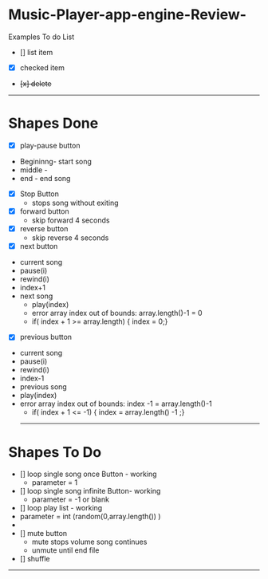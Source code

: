 # Music-Player-app-engine-Review-

Examples To do List
- [] list item
- [x] checked item
- <del>[x] delete </del>
---
# Shapes Done 
- [x] play-pause button
- Begininng- start song
- middle - 
- end - end song 
- [x] Stop Button
  - stops song without exiting
- [x] forward button
   - skip forward 4 seconds 
- [x] reverse button
   - skip reverse 4 seconds 
- [x] next button
- current song 
- pause(i)
- rewind(i)
- index+1
- next song
  - play(index)
  - error array index out of bounds: array.length()-1 = 0
  - if( index + 1 >= array.length) { index = 0;}

- [x]  previous button
  - current song 
- pause(i)
- rewind(i)
- index-1
- previous song 
- play(index)
- error array index out of bounds: index -1 = array.length()-1 
  - if( index + 1 <= -1) { index = array.length() -1 ;}
  ---
# Shapes To Do
- [] loop single song once Button - working
  - parameter = 1
- [] loop single song infinite Button-  working 
  - parameter = -1 or blank 
 - [] loop play list - working 
 - parameter = int (random(0,array.length()) )
 - 
- [] mute button 
   - mute stops volume song continues
   - unmute until end file 
- [] shuffle

---